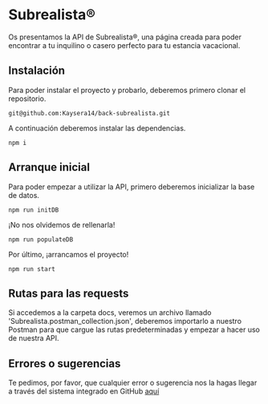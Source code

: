 # Subrealista®️
Os presentamos la API de Subrealista®️, una página creada para poder encontrar a tu inquilino o casero perfecto para tu estancia vacacional.

## Instalación
Para poder instalar el proyecto y probarlo, deberemos primero clonar el repositorio.
```
git@github.com:Kaysera14/back-subrealista.git
```
A continuación deberemos instalar las dependencias.
```
npm i
```

## Arranque inicial
Para poder empezar a utilizar la API, primero deberemos inicializar la base de datos.
```
npm run initDB
```
¡No nos olvidemos de rellenarla!
```
npm run populateDB
```
Por último, ¡arrancamos el proyecto!
```
npm run start
```

## Rutas para las requests
Si accedemos a la carpeta docs, veremos un archivo llamado 'Subrealista.postman_collection.json', deberemos importarlo a nuestro Postman para que cargue las rutas predeterminadas y empezar a hacer uso de nuestra API.

## Errores o sugerencias
Te pedimos, por favor, que cualquier error o sugerencia nos la hagas llegar a través del sistema integrado en GitHub [aquí](https://github.com/Kaysera14/back-subrealista/issues)
